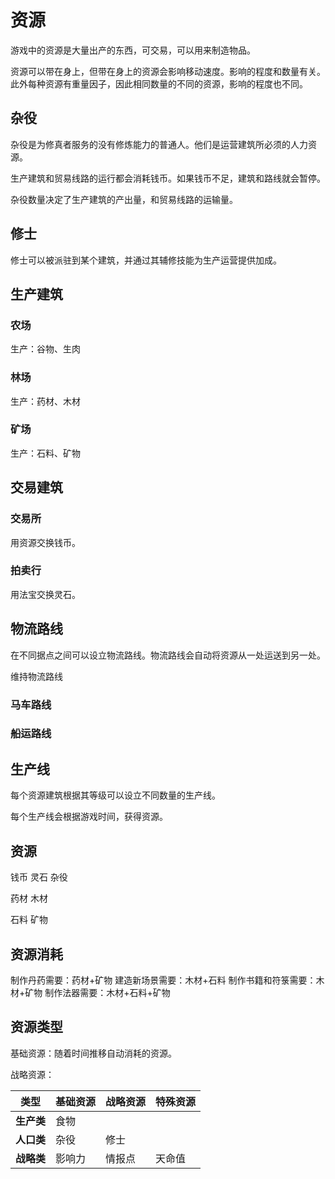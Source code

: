 # 资源

游戏中的资源是大量出产的东西，可交易，可以用来制造物品。

资源可以带在身上，但带在身上的资源会影响移动速度。影响的程度和数量有关。此外每种资源有重量因子，因此相同数量的不同的资源，影响的程度也不同。

## 杂役

杂役是为修真者服务的没有修炼能力的普通人。他们是运营建筑所必须的人力资源。

生产建筑和贸易线路的运行都会消耗钱币。如果钱币不足，建筑和路线就会暂停。

杂役数量决定了生产建筑的产出量，和贸易线路的运输量。

## 修士

修士可以被派驻到某个建筑，并通过其辅修技能为生产运营提供加成。

## 生产建筑

### 农场

生产：谷物、生肉

### 林场

生产：药材、木材

### 矿场

生产：石料、矿物

## 交易建筑

### 交易所

用资源交换钱币。

### 拍卖行

用法宝交换灵石。

## 物流路线

在不同据点之间可以设立物流路线。物流路线会自动将资源从一处运送到另一处。

维持物流路线

### 马车路线

### 船运路线

## 生产线

每个资源建筑根据其等级可以设立不同数量的生产线。

每个生产线会根据游戏时间，获得资源。

## 资源

钱币
灵石
杂役

药材
木材

石料
矿物

## 资源消耗

制作丹药需要：药材+矿物
建造新场景需要：木材+石料
制作书籍和符箓需要：木材+矿物
制作法器需要：木材+石料+矿物

## 资源类型

基础资源：随着时间推移自动消耗的资源。

战略资源：

| 类型       | 基础资源 | 战略资源 | 特殊资源 |
| ---------- | -------- | -------- | -------- |
| **生产类** | 食物     |          |          |
| **人口类** | 杂役     | 修士     |          |
| **战略类** | 影响力   | 情报点   | 天命值   |
